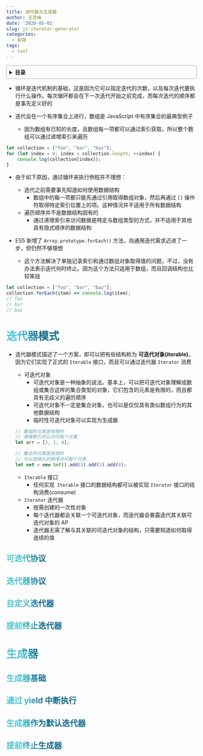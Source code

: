 ```yaml
---
title: 迭代器与生成器
author: 王哲峰
date: '2020-05-01'
slug: js-iterator-generator
categories:
  - 前端
tags:
  - tool
---
```


<style>
h1 {
  background-color: #2B90B6;
  background-image: linear-gradient(45deg, #4EC5D4 10%, #146b8c 20%);
  background-size: 100%;
  -webkit-background-clip: text;
  -moz-background-clip: text;
  -webkit-text-fill-color: transparent;
  -moz-text-fill-color: transparent;
}
h2 {
  background-color: #2B90B6;
  background-image: linear-gradient(45deg, #4EC5D4 10%, #146b8c 20%);
  background-size: 100%;
  -webkit-background-clip: text;
  -moz-background-clip: text;
  -webkit-text-fill-color: transparent;
  -moz-text-fill-color: transparent;
}

details {
    border: 1px solid #aaa;
    border-radius: 4px;
    padding: .5em .5em 0;
}

summary {
    font-weight: bold;
    margin: -.5em -.5em 0;
    padding: .5em;
}

details[open] {
    padding: .5em;
}

details[open] summary {
    border-bottom: 1px solid #aaa;
    margin-bottom: .5em;
}
</style>

<details><summary>目录</summary><p>

- [迭代器模式](#迭代器模式)
	- [可迭代协议](#可迭代协议)
	- [迭代器协议](#迭代器协议)
	- [自定义迭代器](#自定义迭代器)
	- [提前终止迭代器](#提前终止迭代器)
- [生成器](#生成器)
	- [生成器基础](#生成器基础)
	- [通过 yield 中断执行](#通过-yield-中断执行)
	- [生成器作为默认迭代器](#生成器作为默认迭代器)
	- [提前终止生成器](#提前终止生成器)
</p></details><p></p>



- 循环是迭代机制的基础，这是因为它可以指定迭代的次数，以及每次迭代要执行什么操作。每次循环都会在下一次迭代开始之前完成，而每次迭代的顺序都是事先定义好的

- 迭代会在一个有序集合上进行，数组是 JavaScript 中有序集合的最典型例子
	- 因为数组有已知的长度，且数组每一项都可以通过索引获取，所以整个数组可以通过递增索引来遍历
	
```js
let collection = ["foo", "bar", "baz"];
for (let index = 0; index < collection.length; ++index) {
	console.log(collection[index]);
}
```

- 由于如下原因，通过循环来执行例程并不理想：
	- 迭代之前需要事先知道如何使用数据结构
		- 数组中的每一项都只能先通过引用取得数组对象，然后再通过 `[]` 操作符取得特定索引位置上的项。这种情况并不适用于所有数据结构
	- 遍历顺序并不是数据结构固有的
		- 通过递增索引来访问数据是特定与数组类型的方式，并不适用于其他具有隐式顺序的数据结构
	
- ES5 新增了 `Array.prototype.forEach()` 方法，向通用迭代需求迈进了一步，但仍然不够理想
	- 这个方法解决了单独记录索引和通过数组对象取得值的问题，不过，没有办法表示迭代何时终止。因为这个方法只适用于数组，而且回调结构也比较笨拙
	
```js
let collection = ["foo", "bar", "baz"];
collection.forEach(item) => console.log(item);
// foo
// bar
// baz
```

# 迭代器模式

- 迭代器模式描述了一个方案，即可以把有些结构称为 **可迭代对象(iterable)**，因为它们实现了正式的 `Iterable` 接口，而且可以通过迭代器 `Iterator` 消费

	- 可迭代对象
		- 可迭代对象是一种抽象的说法。基本上，可以把可迭代对象理解成数组或集合这样的集合类型的对象，它们包含的元素是有限的，而且都具有无歧义的遍历顺序
		- 可迭代对象不一定是集合对象，也可以是仅仅具有类似数组行为的其他数据结构
		- 临时性可迭代对象可以实现为生成器

	```js
	// 数组的元素是有限的
	// 递增索引可以访问每个元素
	let arr = [3, 1, 4];
	
	// 集合的元素是有限的
	// 可以按插入的顺序访问每个元素
	let set = new Set().add(3).add(1).add(4);
	```

	- `Iterable` 接口
		- 任何实现` Iterable` 接口的数据结构都可以被实现 `Iterator` 接口的结构消费(consume)
	- `Iterator` 迭代器
		- 按需创建的一次性对象
		- 每个迭代器都会关联一个可迭代对象，而迭代器会暴露迭代其关联可迭代对象的 AP
		- 迭代器无需了解与其关联的可迭代对象的结构，只需要知道如何取得连续的值

## 可迭代协议

## 迭代器协议

## 自定义迭代器

## 提前终止迭代器

# 生成器

## 生成器基础

## 通过 yield 中断执行

## 生成器作为默认迭代器

## 提前终止生成器

